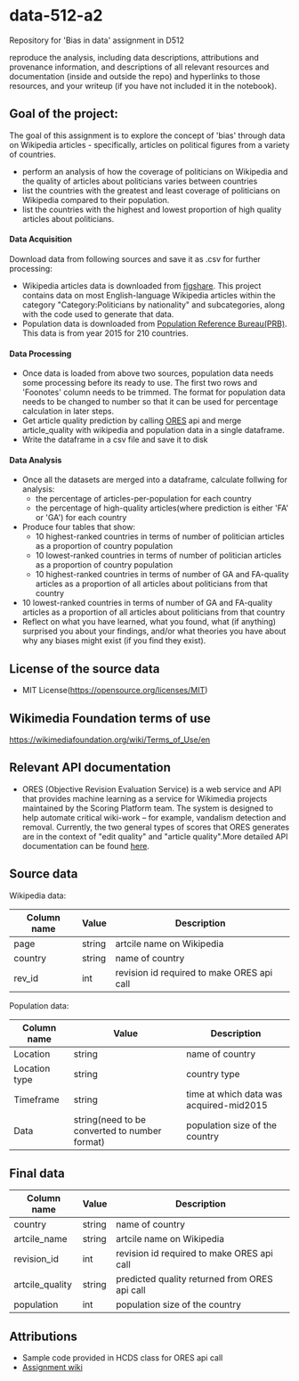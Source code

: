 # data-512-a2
Repository for 'Bias in data' assignment in D512

reproduce the analysis, including data descriptions, attributions and provenance information, and descriptions of all relevant resources and documentation (inside and outside the repo) and hyperlinks to those resources, and your writeup (if you have not included it in the notebook).

## Goal of the project:
The goal of this assignment is to explore the concept of 'bias' through data on Wikipedia articles - specifically, articles on political figures from a variety of countries.
* perform an analysis of how the coverage of politicians on Wikipedia and the quality of articles about politicians varies between countries
* list the countries with the greatest and least coverage of politicians on Wikipedia compared to their population.
* list the countries with the highest and lowest proportion of high quality articles about politicians.

#### Data Acquisition
Download data from following sources and save it as .csv for further processing:
* Wikipedia articles data is downloaded from [figshare](https://figshare.com/articles/Untitled_Item/5513449). This project contains data on most English-language Wikipedia articles within the category "Category:Politicians by nationality" and subcategories, along with the code used to generate that data. 
* Population data is downloaded from [Population Reference Bureau(PRB)](http://www.prb.org/DataFinder/Topic/Rankings.aspx?ind=14). This data is from year 2015 for 210 countries. 
#### Data Processing
* Once data is loaded from above two sources, population data needs some processing before its ready to use. The first two rows and 'Foonotes' column needs to be trimmed. The format for population data needs to be changed to number so that it can be used for percentage calculation in later steps.
* Get article quality prediction by calling [ORES](https://www.mediawiki.org/wiki/ORES) api and merge article_quality with wikipedia and population data in a single dataframe.
* Write the dataframe in a csv file and save it to disk
#### Data Analysis
* Once all the datasets are merged into a dataframe, calculate follwing for analysis:
  * the percentage of articles-per-population for each country
  * the percentage of high-quality articles(where prediction is either 'FA' or 'GA') for each country
*  Produce four tables that show:
   * 10 highest-ranked countries in terms of number of politician articles as a proportion of country population
   * 10 lowest-ranked countries in terms of number of politician articles as a proportion of country population
   * 10 highest-ranked countries in terms of number of GA and FA-quality articles as a proportion of all articles about politicians from that country
  * 10 lowest-ranked countries in terms of number of GA and FA-quality articles as a proportion of all articles about politicians from that country
* Reflect on what you have learned, what you found, what (if anything) surprised you about your findings, and/or what theories you have about why any biases might exist (if you find they exist).
## License of the source data
* MIT License(https://opensource.org/licenses/MIT)
## Wikimedia Foundation terms of use
https://wikimediafoundation.org/wiki/Terms_of_Use/en
## Relevant API documentation
* ORES (Objective Revision Evaluation Service) is a web service and API that provides machine learning as a service for Wikimedia projects maintained by the Scoring Platform team. The system is designed to help automate critical wiki-work – for example, vandalism detection and removal. Currently, the two general types of scores that ORES generates are in the context of "edit quality" and "article quality".More detailed API documentation can be found [here](https://www.mediawiki.org/wiki/ORES). 
## Source data
Wikipedia data:

Column name | Value | Description
--- | --- | ---
page | string | artcile name on Wikipedia
country | string | name of country
rev_id | int | revision id required to make ORES api call

Population data:

Column name | Value | Description
--- | --- | ---
Location | string | name of country
Location type | string | country type
Timeframe | string | time at which data was acquired-mid2015
Data | string(need to be converted to number format) | population size of the country

## Final data

Column name | Value | Description
--- | --- | ---
country | string | name of country
artcile_name | string | artcile name on Wikipedia
revision_id | int | revision id required to make ORES api call
artcile_quality | string | predicted quality returned from ORES api call
population | int | population size of the country

## Attributions
* Sample code provided in HCDS class for ORES api call
* [Assignment wiki](https://wiki.communitydata.cc/HCDS_(Fall_2017)/Assignments#A2:_Bias_in_data)
